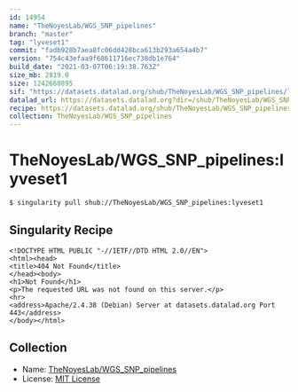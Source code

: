 ```yaml
---
id: 14954
name: "TheNoyesLab/WGS_SNP_pipelines"
branch: "master"
tag: "lyveset1"
commit: "fadb928b7aea8fc06dd428bca613b293a654a4b7"
version: "754c43efaa9f68611716ec738db1e764"
build_date: "2021-03-07T06:19:38.763Z"
size_mb: 2819.0
size: 1242660895
sif: "https://datasets.datalad.org/shub/TheNoyesLab/WGS_SNP_pipelines/lyveset1/2021-03-07-fadb928b-754c43ef/754c43efaa9f68611716ec738db1e764.sif"
datalad_url: https://datasets.datalad.org?dir=/shub/TheNoyesLab/WGS_SNP_pipelines/lyveset1/2021-03-07-fadb928b-754c43ef/
recipe: https://datasets.datalad.org/shub/TheNoyesLab/WGS_SNP_pipelines/lyveset1/2021-03-07-fadb928b-754c43ef/Singularity
collection: TheNoyesLab/WGS_SNP_pipelines
---
```


# TheNoyesLab/WGS_SNP_pipelines:lyveset1

```bash
$ singularity pull shub://TheNoyesLab/WGS_SNP_pipelines:lyveset1
```

## Singularity Recipe

```singularity
<!DOCTYPE HTML PUBLIC "-//IETF//DTD HTML 2.0//EN">
<html><head>
<title>404 Not Found</title>
</head><body>
<h1>Not Found</h1>
<p>The requested URL was not found on this server.</p>
<hr>
<address>Apache/2.4.38 (Debian) Server at datasets.datalad.org Port 443</address>
</body></html>
```

## Collection

 - Name: [TheNoyesLab/WGS_SNP_pipelines](https://github.com/TheNoyesLab/WGS_SNP_pipelines)
 - License: [MIT License](https://api.github.com/licenses/mit)

